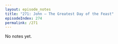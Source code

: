 ```yaml
---
layout: episode_notes
title: "271: John — The Greatest Day of the Feast"
episodeIndex: 274
permalink: /271
---
```

No notes yet.
